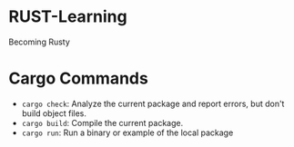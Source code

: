 # RUST-Learning
Becoming Rusty


# Cargo Commands
- `cargo check`: Analyze the current package and report errors, but don't build object files.
- `cargo build`: Compile the current package.
- `cargo run`: Run a binary or example of the local package